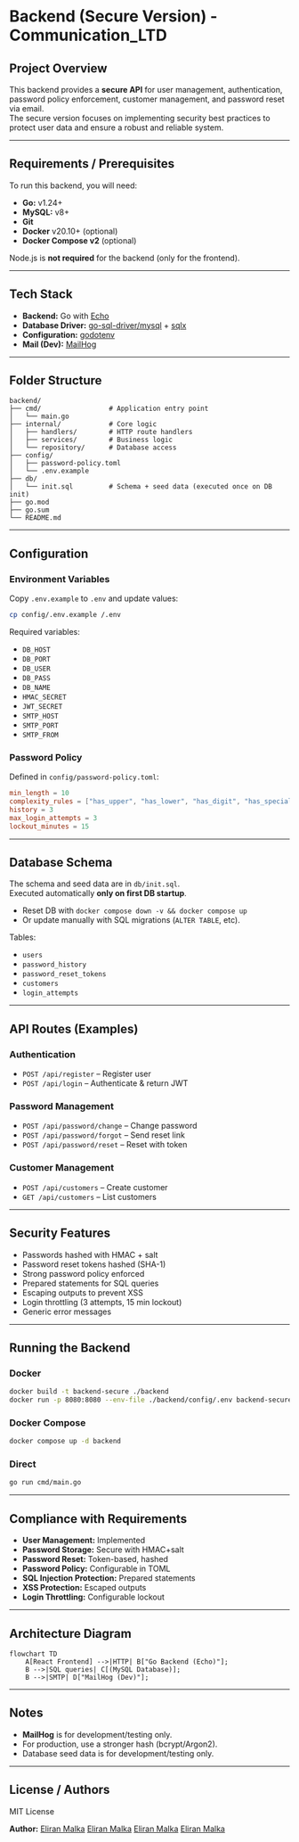 # Backend (Secure Version) - Communication_LTD

## Project Overview
This backend provides a **secure API** for user management, authentication, password policy enforcement, customer management, and password reset via email.  
The secure version focuses on implementing security best practices to protect user data and ensure a robust and reliable system.

---

## Requirements / Prerequisites
To run this backend, you will need:

- **Go:** v1.24+  
- **MySQL:** v8+  
- **Git**  
- **Docker** v20.10+ (optional)  
- **Docker Compose v2** (optional)  

Node.js is **not required** for the backend (only for the frontend).

---

## Tech Stack
- **Backend:** Go with [Echo](https://echo.labstack.com/)  
- **Database Driver:** [go-sql-driver/mysql](https://github.com/go-sql-driver/mysql) + [sqlx](https://github.com/jmoiron/sqlx)  
- **Configuration:** [godotenv](https://github.com/joho/godotenv)  
- **Mail (Dev):** [MailHog](https://github.com/mailhog/MailHog)  

---

## Folder Structure
```
backend/
├── cmd/                 # Application entry point
│   └── main.go
├── internal/            # Core logic
│   ├── handlers/        # HTTP route handlers
│   ├── services/        # Business logic
│   └── repository/      # Database access
├── config/
│   ├── password-policy.toml
│   └── .env.example
├── db/
│   └── init.sql         # Schema + seed data (executed once on DB init)
├── go.mod
├── go.sum
└── README.md
```

---

## Configuration

### Environment Variables
Copy `.env.example` to `.env` and update values:

```bash
cp config/.env.example /.env
```

Required variables:

- `DB_HOST`  
- `DB_PORT`  
- `DB_USER`  
- `DB_PASS`  
- `DB_NAME`  
- `HMAC_SECRET`  
- `JWT_SECRET`  
- `SMTP_HOST`  
- `SMTP_PORT`  
- `SMTP_FROM`  

### Password Policy
Defined in `config/password-policy.toml`:

```toml
min_length = 10
complexity_rules = ["has_upper", "has_lower", "has_digit", "has_special"]
history = 3
max_login_attempts = 3
lockout_minutes = 15
```

---

## Database Schema
The schema and seed data are in `db/init.sql`.  
Executed automatically **only on first DB startup**.  

- Reset DB with `docker compose down -v && docker compose up`  
- Or update manually with SQL migrations (`ALTER TABLE`, etc).  

Tables:
- `users`  
- `password_history`  
- `password_reset_tokens`  
- `customers`  
- `login_attempts`  

---

## API Routes (Examples)

### Authentication
- `POST /api/register` – Register user  
- `POST /api/login` – Authenticate & return JWT  

### Password Management
- `POST /api/password/change` – Change password  
- `POST /api/password/forgot` – Send reset link  
- `POST /api/password/reset` – Reset with token  

### Customer Management
- `POST /api/customers` – Create customer  
- `GET /api/customers` – List customers  

---

## Security Features
- Passwords hashed with HMAC + salt  
- Password reset tokens hashed (SHA-1)  
- Strong password policy enforced  
- Prepared statements for SQL queries  
- Escaping outputs to prevent XSS  
- Login throttling (3 attempts, 15 min lockout)  
- Generic error messages  

---

## Running the Backend

### Docker
```bash
docker build -t backend-secure ./backend
docker run -p 8080:8080 --env-file ./backend/config/.env backend-secure
```

### Docker Compose
```bash
docker compose up -d backend
```

### Direct
```bash
go run cmd/main.go
```

---

## Compliance with Requirements
- **User Management:** Implemented  
- **Password Storage:** Secure with HMAC+salt  
- **Password Reset:** Token-based, hashed  
- **Password Policy:** Configurable in TOML  
- **SQL Injection Protection:** Prepared statements  
- **XSS Protection:** Escaped outputs  
- **Login Throttling:** Configurable lockout  

---

## Architecture Diagram

```mermaid
flowchart TD
    A[React Frontend] -->|HTTP| B["Go Backend (Echo)"];
    B -->|SQL queries| C[(MySQL Database)];
    B -->|SMTP| D["MailHog (Dev)"];
```

---

## Notes
- **MailHog** is for development/testing only.  
- For production, use a stronger hash (bcrypt/Argon2).  
- Database seed data is for development/testing only.

---

## License / Authors
MIT License  

**Author:** [Eliran Malka](https://github.com/EliranMalka1)
            [Eliran Malka](https://github.com/EliranMalka1)
            [Eliran Malka](https://github.com/EliranMalka1)
            [Eliran Malka](https://github.com/EliranMalka1)
